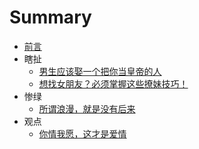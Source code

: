 # Summary

* [前言](README.md)
* 瞎扯
  * [男生应该娶一个把你当皇帝的人](A0001.md)
  * [想找女朋友？必须掌握这些撩妹技巧！](A0002.md)
* 惨绿
  * [所谓浪漫，就是没有后来](B0001.md)
* 观点
  * [你情我愿，这才是爱情](C0001.md)



